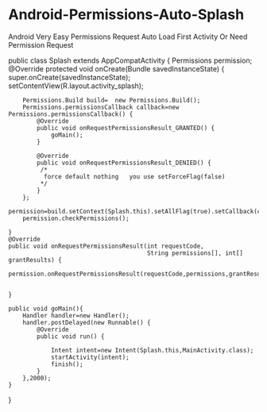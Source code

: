 # Android-Permissions-Auto-Splash
Android Very Easy Permissions Request Auto Load  First Activity  Or Need Permission Request


public class Splash extends AppCompatActivity {
    Permissions permission;
    @Override
    protected void onCreate(Bundle savedInstanceState) {
        super.onCreate(savedInstanceState);
        setContentView(R.layout.activity_splash);

        Permissions.Build build=  new Permissions.Build();
        Permissions.permissionsCallback callback=new Permissions.permissionsCallback() {
            @Override
            public void onRequestPermissionsResult_GRANTED() {
                goMain();
            }

            @Override
            public void onRequestPermissionsResult_DENIED() {
             /*
              force default nothing   you use setForceFlag(false)
             */
            }
        };
        permission=build.setContext(Splash.this).setAllFlag(true).setCallback(callback).setForceFlag(true).build();
        permission.checkPermissions();

    }
    @Override
    public void onRequestPermissionsResult(int requestCode,
                                           String permissions[], int[] grantResults) {
        permission.onRequestPermissionsResult(requestCode,permissions,grantResults);


    }

    public void goMain(){
        Handler handler=new Handler();
        handler.postDelayed(new Runnable() {
            @Override
            public void run() {

                Intent intent=new Intent(Splash.this,MainActivity.class);
                startActivity(intent);
                finish();
            }
        },2000);
    }
}
